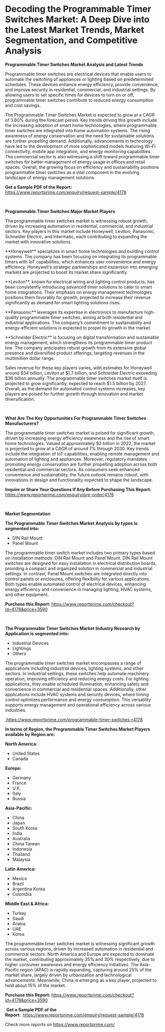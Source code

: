 <p><h1>Decoding the Programmable Timer Switches Market: A Deep Dive into the Latest Market Trends, Market Segmentation, and Competitive Analysis</h1></p><p><strong>Programmable Timer Switches Market Analysis and Latest Trends</strong></p>
<p><p>Programmable timer switches are electrical devices that enable users to automate the switching of appliances or lighting based on predetermined schedules. These devices enhance energy efficiency, provide convenience, and improve security in residential, commercial, and industrial settings. By allowing users to set specific times for devices to turn on or off, programmable timer switches contribute to reduced energy consumption and cost savings.</p><p>The Programmable Timer Switches Market is expected to grow at a CAGR of 3.60% during the forecast period. Key trends driving this growth include the increasing adoption of smart home technologies, where programmable timer switches are integrated into home automation systems. The rising awareness of energy conservation and the need for sustainable solutions are further propelling demand. Additionally, advancements in technology have led to the development of more sophisticated models featuring Wi-Fi connectivity, mobile app integration, and energy monitoring capabilities. The commercial sector is also witnessing a shift toward programmable timer switches for better management of energy usage in offices and retail spaces. Overall, the growing focus on efficiency and sustainability positions programmable timer switches as a vital component in the evolving landscape of energy management solutions.</p></p>
<p><strong>Get a Sample PDF of the Report:&nbsp;</strong> <a href="https://www.reportprime.com/enquiry/request-sample/4178?utm_campaign=2458&utm_medium=2&utm_source=Github&utm_content=ia&utm_term=18032025&utm_id=programmable-timer-switches">https://www.reportprime.com/enquiry/request-sample/4178</a></p>
<p>&nbsp;</p>
<p><strong>Programmable Timer Switches Major Market Players</strong></p>
<p><p>The programmable timer switches market is witnessing robust growth, driven by increasing automation in residential, commercial, and industrial sectors. Key players in this market include Honeywell, Leviton, Panasonic, Schneider Electric, and Intermatic, each contributing to expanding the market with innovative solutions.</p><p>**Honeywell** specializes in smart home technologies and building control systems. The company has been focusing on integrating its programmable timers with IoT capabilities, which enhances user convenience and energy efficiency. Honeywell's strategic partnerships and expansion into emerging markets are projected to boost its market share significantly.</p><p>**Leviton**, known for electrical wiring and lighting control products, has been consistently introducing advanced timer solutions to cater to smart home integrations. Their emphasis on energy management technologies positions them favorably for growth, projected to increase their revenue significantly as demand for smart lighting solutions rises.</p><p>**Panasonic** leverages its expertise in electronics to manufacture high-quality programmable timer switches, aiming at both residential and industrial applications. The company’s commitment to sustainability and energy-efficient solutions is expected to propel its growth in the market.</p><p>**Schneider Electric** is focusing on digital transformation and sustainable energy management, which strengthens its programmable timer product line. The company anticipates robust growth from its extensive global presence and diversified product offerings, targeting revenues in the multimillion dollar range.</p><p>Sales revenue for these key players varies, with estimates for Honeywell around $34 billion, Leviton at $1.7 billion, and Schneider Electric exceeding $36 billion annually. The programmable timer switches market itself is projected to grow significantly, expected to reach $1.5 billion by 2027. Overall, as the demand for automated control systems increases, key players are poised for further growth through innovation and market diversification.</p></p>
<p>&nbsp;</p>
<p><strong>What Are The Key Opportunities For Programmable Timer Switches Manufacturers?</strong></p>
<p><p>The programmable timer switches market is poised for significant growth, driven by increasing energy efficiency awareness and the rise of smart home technologies. Valued at approximately $3 billion in 2022, the market is projected to grow at a CAGR of around 7% through 2030. Key trends include the integration of IoT capabilities, enabling remote management and automation of lighting and appliances. Moreover, regulatory mandates promoting energy conservation are further propelling adoption across both residential and commercial sectors. As consumers seek enhanced convenience and sustainability, the future outlook remains robust, with innovations in design and functionality expected to shape the landscape.</p></p>
<p><strong>Inquire or Share Your Questions If Any Before Purchasing This Report:</strong> <a href="https://www.reportprime.com/enquiry/pre-order/4178?utm_campaign=2458&utm_medium=2&utm_source=Github&utm_content=ia&utm_term=18032025&utm_id=programmable-timer-switches">https://www.reportprime.com/enquiry/pre-order/4178</a></p>
<p>&nbsp;</p>
<p><strong>Market Segmentation</strong></p>
<p><strong>The Programmable Timer Switches Market Analysis by types is segmented into:</strong></p>
<p><ul><li>DIN Rail Mount</li><li>Panel Mount</li></ul></p>
<p><p>The programmable timer switch market includes two primary types based on installation methods: DIN Rail Mount and Panel Mount. DIN Rail Mount switches are designed for easy installation in electrical distribution boards, providing a compact and organized solution in commercial and industrial settings. In contrast, Panel Mount switches are integrated directly into control panels or enclosures, offering flexibility for various applications. Both types enable automated control of electrical devices, enhancing energy efficiency and convenience in managing lighting, HVAC systems, and other equipment.</p></p>
<p><strong>Purchase this Report:&nbsp;</strong><a href="https://www.reportprime.com/checkout?id=4178&price=3590&utm_campaign=2458&utm_medium=2&utm_source=Github&utm_content=ia&utm_term=18032025&utm_id=programmable-timer-switches">https://www.reportprime.com/checkout?id=4178&price=3590</a></p>
<p>&nbsp;</p>
<p><strong>The Programmable Timer Switches Market Industry Research by Application is segmented into:</strong></p>
<p><ul><li>Industrial Devices</li><li>Lightings</li><li>Others</li></ul></p>
<p><p>The programmable timer switches market encompasses a range of applications including industrial devices, lighting systems, and other sectors. In industrial settings, these switches help automate machinery operation, improving efficiency and reducing energy costs. For lighting applications, they enable scheduled illumination, enhancing safety and convenience in commercial and residential spaces. Additionally, other applications include HVAC systems and security devices, where timing control optimizes performance and energy consumption. This versatility supports energy management and operational efficiency across various industries.</p></p>
<p><a href="https://www.reportprime.com/programmable-timer-switches-r4178?utm_campaign=2458&utm_medium=2&utm_source=Github&utm_content=ia&utm_term=18032025&utm_id=programmable-timer-switches">&nbsp;https://www.reportprime.com/programmable-timer-switches-r4178</a></p>
<p><strong>In terms of Region, the Programmable Timer Switches Market Players available by Region are:</strong></p>
<p>
    <p> <strong> North America: </strong>
        <ul>
            <li>United States</li>
            <li>Canada</li>
        </ul>
        </p> 
    <p> <strong> Europe: </strong>
        <ul>
            <li>Germany</li>
            <li>France</li>
            <li>U.K.</li>
            <li>Italy</li>
            <li>Russia</li>
        </ul>
        </p> 
    <p> <strong> Asia-Pacific: </strong>
        <ul>
            <li>China</li>
            <li>Japan</li>
            <li>South Korea</li>
            <li>India</li>
            <li>Australia</li>
            <li>China Taiwan</li>
            <li>Indonesia</li>
            <li>Thailand</li>
            <li>Malaysia</li>
        </ul>
        </p> 
    <p> <strong> Latin America: </strong>
        <ul>
            <li>Mexico</li>
            <li>Brazil</li>
            <li>Argentina Korea</li>
            <li>Colombia</li>
        </ul>
        </p> 
    <p> <strong> Middle East & Africa: </strong>
        <ul>
            <li>Turkey</li>
            <li>Saudi</li>
            <li>Arabia</li>
            <li>UAE</li>
            <li>Korea</li>
        </ul>
    </p>
    </p>
<p><p>The programmable timer switches market is witnessing significant growth across various regions, driven by increased automation in residential and commercial sectors. North America and Europe are expected to dominate the market, contributing approximately 35% and 30% respectively, due to higher consumer awareness and energy efficiency initiatives. The Asia-Pacific region (APAC) is rapidly expanding, capturing around 25% of the market share, largely driven by urbanization and technological advancements. Meanwhile, China is emerging as a key player, projected to hold about 15% of the market.</p></p>
<p><strong>Purchase this Report: </strong><a href="https://www.reportprime.com/checkout?id=4178&price=3590&utm_campaign=2458&utm_medium=2&utm_source=Github&utm_content=ia&utm_term=18032025&utm_id=programmable-timer-switches">https://www.reportprime.com/checkout?id=4178&price=3590</a></p>
<p>&nbsp;<strong>Get a Sample PDF of the Report:&nbsp;&nbsp;</strong><a href="https://www.reportprime.com/enquiry/request-sample/4178?utm_campaign=2458&utm_medium=2&utm_source=Github&utm_content=ia&utm_term=18032025&utm_id=programmable-timer-switches">https://www.reportprime.com/enquiry/request-sample/4178</a></p>
<p><strong></strong></p>
<p>Check more reports on <a href="https://www.reportprime.com/?utm_campaign=2458&utm_medium=2&utm_source=Github&utm_content=ia&utm_term=18032025&utm_id=programmable-timer-switches">https://www.reportprime.com/</a></p>